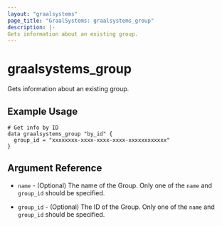 ```yaml
---
layout: "graalsystems"
page_title: "GraalSystems: graalsystems_group"
description: |-
Gets information about an existing group.
---
```


# graalsystems_group

Gets information about an existing group.

## Example Usage

```hcl
# Get info by ID
data graalsystems_group "by_id" {
  group_id = "xxxxxxxx-xxxx-xxxx-xxxx-xxxxxxxxxxxx"
}
```

## Argument Reference

- `name` - (Optional) The name of the Group.
  Only one of the `name` and `group_id` should be specified.

- `group_id` - (Optional) The ID of the Group.
  Only one of the `name` and `group_id` should be specified.
  
